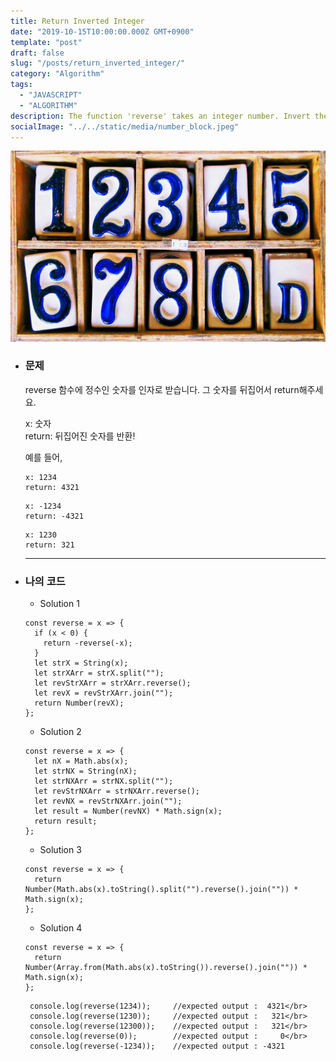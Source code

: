 ```yaml
---
title: Return Inverted Integer
date: "2019-10-15T10:00:00.000Z GMT+0900"
template: "post"
draft: false
slug: "/posts/return_inverted_integer/"
category: "Algorithm"
tags:
  - "JAVASCRIPT"
  - "ALGORITHM"
description: The function 'reverse' takes an integer number. Invert the number and return it.
socialImage: "../../static/media/number_block.jpeg"
---
```


<img src="../../static/media/number_block.jpeg">

- ### 문제

  reverse 함수에 정수인 숫자를 인자로 받습니다.
  그 숫자를 뒤집어서 return해주세요.

  x: 숫자</br>
  return: 뒤집어진 숫자를 반환!

  예를 들어,

  ```
  x: 1234
  return: 4321
  ```

  ```
  x: -1234
  return: -4321
  ```

  ```
  x: 1230
  return: 321
  ```

  ***

- ### 나의 코드

  - Solution 1

  ```
  const reverse = x => {
    if (x < 0) {
      return -reverse(-x);
    }
    let strX = String(x);
    let strXArr = strX.split("");
    let revStrXArr = strXArr.reverse();
    let revX = revStrXArr.join("");
    return Number(revX);
  };
  ```

  - Solution 2

  ```
  const reverse = x => {
    let nX = Math.abs(x);
    let strNX = String(nX);
    let strNXArr = strNX.split("");
    let revStrNXArr = strNXArr.reverse();
    let revNX = revStrNXArr.join("");
    let result = Number(revNX) * Math.sign(x);
    return result;
  };
  ```

  - Solution 3

  ```
  const reverse = x => {
    return Number(Math.abs(x).toString().split("").reverse().join("")) * Math.sign(x);
  };
  ```

  - Solution 4

  ```
  const reverse = x => {
    return Number(Array.from(Math.abs(x).toString()).reverse().join("")) * Math.sign(x);
  };
  ```

       console.log(reverse(1234));     //expected output :  4321</br>
       console.log(reverse(1230));     //expected output :   321</br>
       console.log(reverse(12300));    //expected output :   321</br>
       console.log(reverse(0));        //expected output :     0</br>
       console.log(reverse(-1234));    //expected output : -4321
